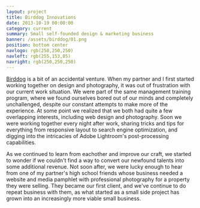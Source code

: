 ```yaml
---
layout: project
title: Birddog Innovations
date: 2013-10-19 00:00:00
category: current
summary: Small self-founded design & marketing business
banner: /assets/birddog/01.png
position: bottom center
navlogo: rgb(250,250,250)
navleft: rgb(255,153,85)
navright: rgb(250,250,250)
---
```


[Birddog](http://www.birddoginnovations.com) is a bit of an accidental venture. When my partner and I first started working together on design and photography, it was out of frustration with our current work situation. We were part of the same management training program, where we found ourselves bored out of our minds and completely unchallenged, despite our constant attempts to make more of the experience. At some point we realized that we both had quite a few overlapping interests, including web design and photography. Soon we were working together every night after work, sharing tricks and tips for everything from responsive layout to search engine optimization, and digging into the intricacies of Adobe Lightroom's post-processing capabilities.

As we continued to learn from eachother and improve our craft, we started to wonder if we couldn't find a way to convert our newfound talents into some additional revenue. Not soon after, we were lucky enough to hear from one of my partner's high school friends whose business needed a website and media pamphlet with professional photography for a property they were selling. They became our first client, and we've continue to do repeat business with them, as what started as a small side project has grown into an increasingly more viable small business.